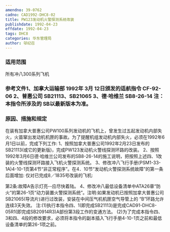 ```yaml
---
amendno: 39-0762
cadno: CAD1992-DHC8-02
title: PW123发动机火警探测系统改装
publishdate: 1992-04-23
effdate: 1992-04-23
tags: DHC8
categories: 华东管理局
author: 邬纪召
---
```


### 适用范围 
所有冲八300系列飞机

<!--more-->
### 参考文件1、加拿大运输部 1992年 3月 12日颁发的适航指令 CF-92-06 2、普惠公司 SB21113、SB21065 3、德·哈维兰 SB8-26-14 注：本指令所涉及的 SB以最新版本为准。

### 原因、措施和规定 
在装有加拿大普惠公司PW100系列发动机的飞机上，曾发生过五起发动机内部失火，火苗窜出发动机机匣的事故。为了提醒机组发动机内部失火，必须在1992年6月1日以前，完成下列工作: 
    1、按照加拿大普惠公司1992年2月23日发布的SB21113(或它的更新版)，完成PW123发动机火警线探测环路的改装。 2、按照1992年3月6日德·哈维兰公司发布的SB8-26-14的施工说明，把按照上述四、1改装的火警线探测环路接入飞机火警探测系统。 3、修改冲八飞行手册(PSM1-33-1A)4-10-1页第4节“非正常程序”。在4．10节“发动机火警探测系统故障”的第一条后面增加:     仅对已完成8／1835号改装的飞机: 
  
第2条:故障A告示灯亮--应尽快着陆。 
4、修改冲八最低设备清单中ATA26章“防火”的第26-1页“动力装置火警探测系统”。注明:如果发动机已按照加拿大普惠公司SB21065(导流片)进行过改装，安装在中间压气机机匣空气导管上的 “B”环路允许连续3天失效。 
注:(1)执行本指令四、1(即完成SB21113)是完成CAD91-DHC8-05R1(即完成SB20914R3)A部份第3段工作的变通方法。 
       (2)为了完成本指令四、3和四、4段的修改要求，必须将本指令的副本插入飞行手册4-10-1页之前和最低设备清单的第26-1项之前。
